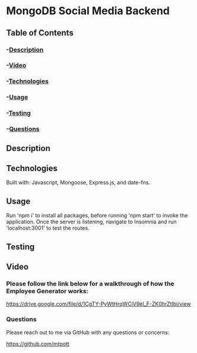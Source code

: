 # MongoDB Social Media Backend 

## Table of Contents
### -[Description](#description)
### -[Video](#video)
### -[Technologies](#technologies)
### -[Usage](#usage)
### -[Testing](#test)
### -[Questions](#questions)

## Description

## Technologies

Built with: Javascript, Mongoose, Express.js, and date-fns.

## Usage

Run 'npm i' to install all packages, before running 'npm start' to invoke the application. Once the server is listening, navigate to Insomnia and run 'localhost:3001' to test the routes.

## Testing


## Video
### Please follow the link below for a walkthrough of how the Employee Generator works:

https://drive.google.com/file/d/1CgTY-PyWtHrqWCiV9el_F-ZK0hrZtIbi/view

### Questions

Please reach out to me via GitHub with any questions or concerns: 

https://github.com/mtpott